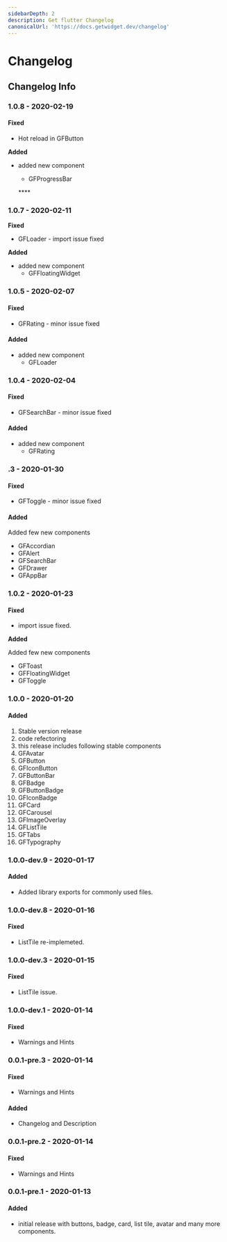 ```yaml
---
sidebarDepth: 2
description: Get flutter Changelog
canonicalUrl: 'https://docs.getwidget.dev/changelog'
---
```


# Changelog

## Changelog Info

### 1.0.8 - 2020-02-19

#### Fixed

* Hot reload in GFButton

**Added**

* added new component

  * GFProgressBar

  \*\*\*\*

### **1.0.7 - 2020-02-11**

**Fixed**

* GFLoader - import issue fixed

**Added**

* added new component
  * GFFloatingWidget

### 1.0.5 - 2020-02-07

#### Fixed

* GFRating - minor issue fixed

#### Added

* added new component
  * GFLoader

### 1.0.4 - 2020-02-04

#### Fixed

* GFSearchBar - minor issue fixed

#### Added

* added new component
  * GFRating

### .3 - 2020-01-30

#### Fixed

* GFToggle - minor issue fixed

#### Added

Added few new components

* GFAccordian
* GFAlert
* GFSearchBar
* GFDrawer
* GFAppBar

### 1.0.2 - 2020-01-23

#### Fixed

* import issue fixed.

**Added**

Added few new components

* GFToast
* GFFloatingWidget
* GFToggle

### 1.0.0 - 2020-01-20

#### Added

1. Stable version release
2. code refectoring
3. this release includes following stable components
4. GFAvatar
5. GFButton
6. GFIconButton
7. GFButtonBar
8. GFBadge
9. GFButtonBadge
10. GFIconBadge
11. GFCard
12. GFCarousel
13. GFImageOverlay
14. GFListTile
15. GFTabs
16. GFTypography

### 1.0.0-dev.9 - 2020-01-17

#### Added

* Added library exports for commonly used files.

### 1.0.0-dev.8 - 2020-01-16

#### Fixed

* ListTile re-implemeted.

### 1.0.0-dev.3 - 2020-01-15

#### Fixed

* ListTile issue.

### 1.0.0-dev.1 - 2020-01-14

#### Fixed

* Warnings and Hints

### 0.0.1-pre.3 - 2020-01-14

#### Fixed

* Warnings and Hints

#### Added

* Changelog and Description

### 0.0.1-pre.2 - 2020-01-14

#### Fixed

* Warnings and Hints

### 0.0.1-pre.1 - 2020-01-13

#### Added

* initial release with buttons, badge, card, list tile, avatar and many more components.

